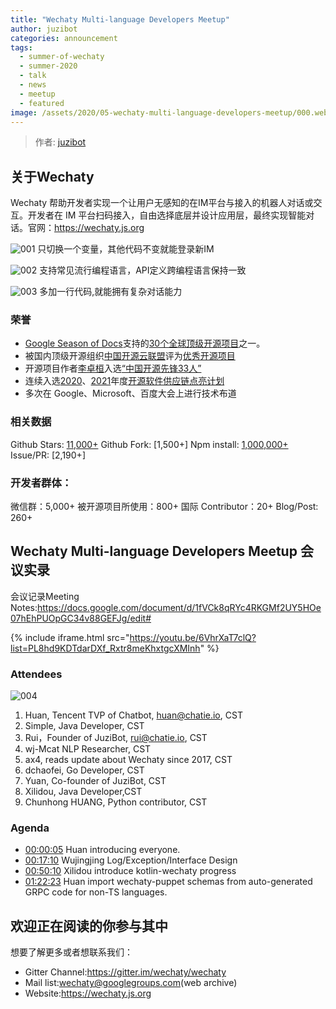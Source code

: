 ```yaml
---
title: "Wechaty Multi-language Developers Meetup"
author: juzibot
categories: announcement
tags:
  - summer-of-wechaty
  - summer-2020
  - talk
  - news
  - meetup
  - featured
image: /assets/2020/05-wechaty-multi-language-developers-meetup/000.webp
---
```


> 作者: [juzibot](https://github.com/juzibot/)

## 关于Wechaty

Wechaty 帮助开发者实现一个让用户无感知的在IM平台与接入的机器人对话或交互。开发者在 IM 平台扫码接入，自由选择底层并设计应用层，最终实现智能对话。官网：<https://wechaty.js.org>

![001](/assets/2020/05-wechaty-multi-language-developers-meetup/001.webp)
只切换一个变量，其他代码不变就能登录新IM

![002](/assets/2020/05-wechaty-multi-language-developers-meetup/002.webp)
支持常见流行编程语言，API定义跨编程语言保持一致

![003](/assets/2020/05-wechaty-multi-language-developers-meetup/003.webp)
多加一行代码,就能拥有复杂对话能力

### 荣誉

- [Google Season of Docs](https://developers.google.com/season-of-docs)支持的[30个全球顶级开源项目](https://developers.google.com/season-of-docs/docs/participants)之一。
- 被国内顶级开源组织[中国开源云联盟](https://www.coscl.org.cn/)评为[优秀开源项目](https://wechaty.js.org/2020/12/31/open-source-award-wechaty/)
- 开源项目作者[李卓桓](https://wechaty.js.org/contributors/huan/)入选[“中国开源先锋33人”](https://wechaty.js.org/2020/12/23/open-source-pioneer-huan/)
- 连续入选[2020](https://wechaty.js.org/docs/ospp/2020)、[2021](https://wechaty.js.org/docs/ospp/2021)年度[开源软件供应链点亮计划](https://summer.iscas.ac.cn/#/?lang=en)
- 多次在 Google、Microsoft、百度大会上进行技术布道

### 相关数据

Github Stars: [11,000+](https://starchart.cc/wechaty/wechaty)
Github Fork: [1,500+]
Npm install: [1,000,000+](https://npm-stat.com/charts.html?package=wechaty&from=2016-05-01&to=2021-03-23)
Issue/PR: [2,190+]

### 开发者群体：
微信群：5,000+
被开源项目所使用：800+
国际 Contributor：20+
Blog/Post: 260+

## Wechaty Multi-language Developers Meetup 会议实录

会议记录Meeting Notes:<https://docs.google.com/document/d/1fVCk8qRYc4RKGMf2UY5HOe07hEhPUOpGC34v88GEFJg/edit#>

{% include iframe.html src="https://youtu.be/6VhrXaT7clQ?list=PL8hd9KDTdarDXf_Rxtr8meKhxtgcXMInh" %}

### Attendees

![004](/assets/2021/06-summer-2021-open-source/004.webp)

1. Huan, Tencent TVP of Chatbot, huan@chatie.io, CST
2. Simple, Java Developer, CST
3. Rui，Founder of JuziBot, rui@chatie.io, CST
4. wj-Mcat NLP Researcher, CST
5. ax4, reads update about Wechaty since 2017, CST
6. dchaofei, Go Developer, CST
7. Yuan, Co-founder of JuziBot, CST
8. Xilidou, Java Developer,CST
9. Chunhong HUANG, Python contributor, CST

### Agenda

- [00:00:05](https://youtu.be/6VhrXaT7clQ?list=PL8hd9KDTdarDXf_Rxtr8meKhxtgcXMInh) Huan introducing everyone.
- [00:17:10](https://youtu.be/6VhrXaT7clQ?list=PL8hd9KDTdarDXf_Rxtr8meKhxtgcXMInh&t=1038) Wujingjing Log/Exception/Interface Design
- [00:50:10](https://youtu.be/6VhrXaT7clQ?list=PL8hd9KDTdarDXf_Rxtr8meKhxtgcXMInh&t=3010) Xilidou introduce kotlin-wechaty progress
- [01:22:23](https://youtu.be/6VhrXaT7clQ?list=PL8hd9KDTdarDXf_Rxtr8meKhxtgcXMInh&t=4943) Huan import wechaty-puppet schemas from auto-generated GRPC code for non-TS languages. 

## 欢迎正在阅读的你参与其中

想要了解更多或者想联系我们：
- Gitter Channel:<https://gitter.im/wechaty/wechaty>
- Mail list:<wechaty@googlegroups.com>(web archive)
- Website:<https://wechaty.js.org>
